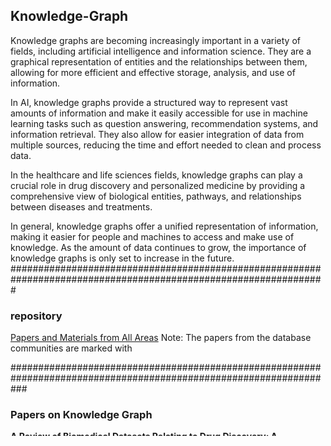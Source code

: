 ## Knowledge-Graph
Knowledge graphs are becoming increasingly important in a variety of fields, including artificial intelligence and information science. They are a graphical representation of entities and the relationships between them, allowing for more efficient and effective storage, analysis, and use of information.

In AI, knowledge graphs provide a structured way to represent vast amounts of information and make it easily accessible for use in machine learning tasks such as question answering, recommendation systems, and information retrieval. They also allow for easier integration of data from multiple sources, reducing the time and effort needed to clean and process data.

In the healthcare and life sciences fields, knowledge graphs can play a crucial role in drug discovery and personalized medicine by providing a comprehensive view of biological entities, pathways, and relationships between diseases and treatments.

In general, knowledge graphs offer a unified representation of information, making it easier for people and machines to access and make use of knowledge. As the amount of data continues to grow, the importance of knowledge graphs is only set to increase in the future.
#################################################################################################################
### repository  
[Papers and Materials from All Areas](https://github.com/heathersherry/Knowledge-Graph-Tutorials-and-Papers)
Note: The papers from the database communities are marked with

###################################################################################################################
### Papers on Knowledge Graph
**A Review of Biomedical Datasets Relating to Drug Discovery: A Knowledge Graph Perspective** [Click](https://arxiv.org/pdf/2102.10062.pdf)\
*Stephen Bonner,Ian P Barrett,Cheng Ye,Rowan Swiers,Ola Engkvist,Andreas Bender,Charles Tapley Hoyt,William Hamilton*

** Building a Knowledge Base from Texts: a Full Practical Example **[Click](https://medium.com/nlplanet/building-a-knowledge-base-from-texts-a-full-practical-example-8dbbffb912fa).
* Fabio Chiusano*
### Tutorials
Generating Knowledge Graphs with Wikipedia [Click](https://towardsdatascience.com/generating-knowledge-graphs-with-wikipedia-ec17030a40f6)\
*Jye Sawtell-Rickson*\
[Colab](https://colab.research.google.com/drive/1iKsJtRY-7gX_pGAHT2Cu3e75b3LztU63?usp=sharing&authuser=2)

[Building a Knowledge Base from Texts: a Full Practical Example Colab, REBEL](https://colab.research.google.com/drive/12gwdua-Fs7H31HIc5frzavT6ofyeLWux?usp=sharing)

This tutorial will help you generate a knowledge graph from some structured datasets such as CSV, JSON and XML. We will use Semantic Web technologies to build our knowledge graph. If you are not familiar with Semantic Web technologies, we provide you with some basic concepts and technologies about Semantic Web based Knowledge Graphs.[link](https://maastrichtu-ids.github.io/best-practices/blog/2021/03/18/build-a-kg/)



Converting your Knowledge Graph TSV/CSV to a Resource Description Framework (RDF) For Interoperability[link](https://sharifsuliman.medium.com/converting-your-knowledge-graph-tsv-csv-to-a-resource-description-framework-rdf-for-e3e7305519bd)

--------------------------------------------------------------------------------------------------------------------------------
### paper
- Towards a knowledge graph for pre-/probiotics and microbiota–gut–brain axis diseases[https://www.nature.com/articles/s41598-022-21735-x](https://www.nature.com/articles/s41598-022-21735-x)

- Biomedical knowledge graph learning for drug repurposing by extending guilt-by-association to multiple layers[https://www.nature.com/articles/s41467-023-39301-y](https://www.nature.com/articles/s41467-023-39301-y)
- Democratizing knowledge representation with BioCypher[https://www.nature.com/articles/s41587-023-01848-y](https://www.nature.com/articles/s41587-023-01848-y). The rapid accumulation of biomedical data and the growing popularity of knowledge graphs as a means of representing complex information have led to the development of the BioCypher framework (https://biocypher.org). This tool aims to assist research groups in building their own biomedical knowledge graphs, which can be cost-prohibitive otherwise
- KG-Hub - Building and Exchanging Biological Knowledge Graphs[https://academic.oup.com/bioinformatics/advance-article/doi/10.1093/bioinformatics/btad418/7211646?utm_source=authortollfreelink&utm_campaign=bioinformatics&utm_medium=email&guestAccessKey=303add65-c237-4f6e-b590-61aaa1732749&login=false](https://academic.oup.com/bioinformatics/advance-article/doi/10.1093/bioinformatics/btad418/7211646?utm_source=authortollfreelink&utm_campaign=bioinformatics&utm_medium=email&guestAccessKey=303add65-c237-4f6e-b590-61aaa1732749&login=false) Knowledge graphs (KGs) are a powerful approach for integrating heterogeneous data and making inferences in biology and many other domains, but a coherent solution for constructing, exchanging, and facilitating the downstream use of knowledge graphs is lacking.
- A*Net: A Scalable Path-based Reasoning Approach for Knowledge Graphs. [https://arxiv.org/pdf/2206.04798.pdf](https://arxiv.org/pdf/2206.04798.pdf).
  A*Net is a scalable path-based method for knowledge graph reasoning. Inspired by the classical A* algorithm, A*Net learns a neural priority function to select important nodes and edges at each iteration, which significantly reduces time and memory footprint for both training and inference.[https://github.com/DeepGraphLearning/AStarNet](https://github.com/DeepGraphLearning/AStarNet)
  
